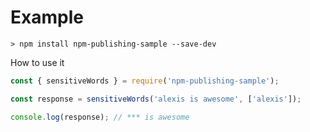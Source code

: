 # Example

```shell
> npm install npm-publishing-sample --save-dev
```

How to use it

```javascript
const { sensitiveWords } = require('npm-publishing-sample');

const response = sensitiveWords('alexis is awesome', ['alexis']);

console.log(response); // *** is awesome
```